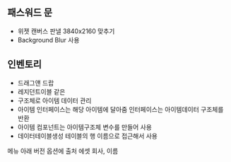 ## 패스워드 문
- 위젯 캔버스 판낼 3840x2160 맞추기
- Background Blur 사용


## 인벤토리
- 드래그앤 드랍
- 레지던트이블 같은 
- 구조체로 아이템 데이터 관리
- 아이템 인터페이스는 해당 아이템에 달아줌 인터페이스는 아이템데이터 구조체를 반환
- 아이템 컴포넌트는 아이템구조체 변수를 만들어 사용
- 데이터테이블생성 테이블의 행 이름으로 접근해서 사용


메뉴 아래 버전
옵션에 출처 에셋 회사, 이름